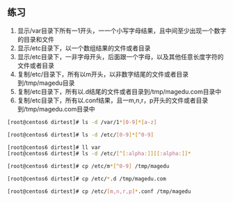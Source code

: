 ## 练习 
1. 显示/var目录下所有一1开头，一一个小写字母结果，且中间至少出现一个数字的目录和文件
1. 显示/etc目录下，以一个数组结果的文件或者目录
1. 显示/etc目录下，一非字母开头，后面跟一个字母，以及其他任意长度字符的文件或者目录
1. 复制/etc/目录下，所有以m开头，以非数字结尾的文件或者目录到/tmp/magedu目录
1. 复制/etc目录下，所有以.d结尾的文件或者目录到/tmp/magedu.com目录中
1. 复制/etc目录下，所有以.conf结果，且一m,n,r，p开头的文件或者目录到/tmp/magedu.com目录中

```bash
[root@centos6 dirtest]# ls -d /var/1*[0-9]*[a-z]

```

```bash
[root@centos6 dirtest]# ls -d /etc/[0-9]*[^0-9]

```

```bash
[root@centos6 dirtest]# ll var
[root@centos6 dirtest]# ls -d /etc/[^[:alpha:]][[:alpha:]]*

```

```bash
[root@centos6 dirtest]# cp /etc/m*[^0-9] /tmp/magedu

```

```bash
[root@centos6 dirtest]# cp /etc/*.d /tmp/magedu.com

```

```bash
[root@centos6 dirtest]# cp /etc/[m,n,r,p]*.conf /tmp/magedu

```

  
  
